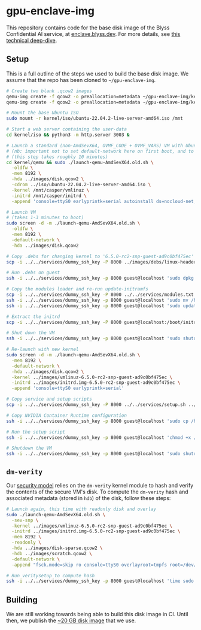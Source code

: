 # gpu-enclave-img

This repository contains code for the base disk image
of the Blyss Confidential AI service, at [enclave.blyss.dev](https://enclave.blyss.dev).
For more details, see [this technical deep-dive](https://blog.blyss.dev/confidential-ai-from-gpu-enclaves/).

## Setup

This is a full outline of the steps we used to build the base disk image. We assume that the repo has been cloned to `~/gpu-enclave-img`.

```sh
# Create two blank .qcow2 images
qemu-img create -f qcow2 -o preallocation=metadata ~/gpu-enclave-img/kernel/images/disk.qcow2 100G
qemu-img create -f qcow2 -o preallocation=metadata ~/gpu-enclave-img/kernel/images/scratch.qcow2 50G

# Mount the base Ubuntu ISO
sudo mount -r kernel/iso/ubuntu-22.04.2-live-server-amd64.iso /mnt

# Start a web server containing the user-data
cd kernel/iso && python3 -m http.server 3003 &

# Launch a standard (non-AmdSevX64, OVMF_CODE + OVMF_VARS) VM with Ubuntu ISO
# (nb: important not to set default-network here on first boot, and to give it enough memory)
# (this step takes roughly 10 minutes)
cd kernel/qemu && sudo ./launch-qemu-AmdSevX64.old.sh \
  -oldfw \
  -mem 8192 \
  -hda ../images/disk.qcow2 \
  -cdrom ../iso/ubuntu-22.04.2-live-server-amd64.iso \
  -kernel /mnt/casper/vmlinuz \
  -initrd /mnt/casper/initrd \
  -append 'console=ttyS0 earlyprintk=serial autoinstall ds=nocloud-net;s=http://_gateway:3003/'

# Launch VM
# (takes 1-3 minutes to boot)
sudo screen -d -m ./launch-qemu-AmdSevX64.old.sh \
  -oldfw \
  -mem 8192 \
  -default-network \
  -hda ../images/disk.qcow2

# Copy .debs for changing kernel to '6.5.0-rc2-snp-guest-ad9c0bf475ec'
scp -i ../../services/dummy_ssh_key -P 8000 ../images/debs/linux-headers-6.5.0-rc2-snp-guest-ad9c0bf475ec_6.5.0-rc2-gad9c0bf475ec-2_amd64.deb ../images/debs/linux-image-6.5.0-rc2-snp-guest-ad9c0bf475ec_6.5.0-rc2-gad9c0bf475ec-2_amd64.deb guest@localhost:/home/guest/

# Run .debs on guest
ssh -i ../../services/dummy_ssh_key -p 8000 guest@localhost 'sudo dpkg -i *.deb'

# Copy the modules loader and re-run update-initramfs
scp -i ../../services/dummy_ssh_key -P 8000 ../../services/modules.txt guest@localhost:/home/guest/
ssh -i ../../services/dummy_ssh_key -p 8000 guest@localhost 'sudo mv /home/guest/modules.txt /etc/initramfs-tools/modules'
ssh -i ../../services/dummy_ssh_key -p 8000 guest@localhost 'sudo update-initramfs -u'

# Extract the initrd
scp -i ../../services/dummy_ssh_key -P 8000 guest@localhost:/boot/initrd.img-6.5.0-rc2-snp-guest-ad9c0bf475ec ~/gpu-enclave-img/kernel/images/

# Shut down the VM
ssh -i ../../services/dummy_ssh_key -p 8000 guest@localhost 'sudo shutdown now'

# Re-launch with new kernel
sudo screen -d -m ./launch-qemu-AmdSevX64.old.sh \
  -mem 8192 \
  -default-network \
  -hda ../images/disk.qcow2 \
  -kernel ../images/vmlinuz-6.5.0-rc2-snp-guest-ad9c0bf475ec \
  -initrd ../images/initrd.img-6.5.0-rc2-snp-guest-ad9c0bf475ec \
  -append 'console=ttyS0 earlyprintk=serial'

# Copy service and setup scripts
scp -i ../../services/dummy_ssh_key -P 8000 ../../services/setup.sh ../../services/docker-runner.sh ../../services/docker-runner.service  ../../services/blyss-nvidia-persistenced.service ../../services/ncr-config.toml guest@localhost:/home/guest/

# Copy NVIDIA Container Runtime configuration
ssh -i ../../services/dummy_ssh_key -p 8000 guest@localhost 'sudo cp /home/guest/ncr-config.toml /etc/nvidia-container-runtime/config.toml'

# Run the setup script
ssh -i ../../services/dummy_ssh_key -p 8000 guest@localhost 'chmod +x /home/guest/setup.sh && sudo /home/guest/setup.sh'

# Shutdown the VM
ssh -i ../../services/dummy_ssh_key -p 8000 guest@localhost 'sudo shutdown now'
```

## `dm-verity`
Our [security model](https://blog.blyss.dev/confidential-ai-from-gpu-enclaves/#from-trusted-boot-to-a-trusted-application) 
relies on the `dm-verity` kernel module to hash and verify the contents of the
secure VM's disk. To compute the `dm-verity` hash and associated metadata (stored in
`hdb`) of the disk, follow these steps:

```sh
# Launch again, this time with readonly disk and overlay
sudo ./launch-qemu-AmdSevX64.old.sh \
  -sev-snp \
  -kernel ../images/vmlinuz-6.5.0-rc2-snp-guest-ad9c0bf475ec \
  -initrd ../images/initrd.img-6.5.0-rc2-snp-guest-ad9c0bf475ec \
  -mem 8192 \
  -readonly \
  -hda ../images/disk-sparse.qcow2 \
  -hdb ../images/scratch.qcow2 \
  -default-network \
  -append "fsck.mode=skip ro console=ttyS0 overlayroot=tmpfs root=/dev/sda2 rootflags=noload" 

# Run veritysetup to compute hash
ssh -i ../../services/dummy_ssh_key -p 8000 guest@localhost 'time sudo veritysetup --debug --format=1 --data-block-size=4096 --hash-block-size=4096 --data-blocks=130796240 --hash-offset=0 --salt=0000000000000000000000000000000000000000000000000000000000000000 format /dev/sda2 /dev/sdb'
```

## Building

We are still working towards being able to build this disk image in CI.
Until then, we publish the [~20 GB disk image](https://spiraldb.xyz/data/disk-sparse.qcow2) that we use.